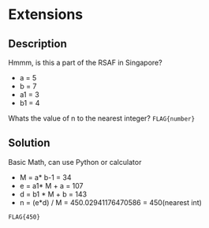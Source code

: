 
# Extensions

## Description

Hmmm, is this a part of the RSAF in Singapore?

- a = 5
- b = 7
- a1 = 3
- b1 = 4

Whats the value of n to the nearest integer? `FLAG{number}`

## Solution
Basic Math, can use Python or calculator 

- M = a* b-1 = 34
- e = a1* M + a = 107
- d = b1 * M + b = 143
- n = (e*d) / M = 450.02941176470586 = 450(nearest int)

`FLAG{450}`